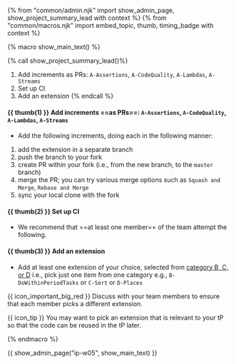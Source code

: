 {% from "common/admin.njk" import show_admin_page, show_project_summary_lead with context %}
{% from "common/macros.njk" import embed_topic, thumb, timing_badge with context %}

{% macro show_main_text() %}
<div id="main">

{% call show_project_summary_lead()%}

1. Add increments as PRs: `A-Assertions`, `A-CodeQuality`, `A-Lambdas`, `A-Streams`
1. Set up CI
1. Add an extension
{% endcall %}
<div id="body">

#### {{ thumb(1) }} Add increments ==as PRs==: `A-Assertions`, `A-CodeQuality`, `A-Lambdas`, `A-Streams`

* Add the following increments, doing each in the following manner:
1. add the extension in a separate branch
1. push the branch to your fork
1. create PR within your fork (i.e., from the new branch, to the `master` branch)
1. merge the PR; you can try various merge options such as `Squash and Merge`, `Rebase and Merge`
1. sync your local clone with the fork

<include src="dukeFragment.md" boilerplate var-header="**`A-Assertions`**" var-fragment="extensions.mbdf#A-Assertions" />
<include src="dukeFragment.md" boilerplate var-header="**`A-CodeQuality`**" var-fragment="extensions.mbdf#A-CodeQuality" />
<include src="dukeFragment.md" boilerplate var-header="**`A-Lambdas`**" var-tag="optional" var-fragment="extensions.mbdf#A-Lambdas" />
<include src="dukeFragment.md" boilerplate var-header="**`A-Streams`**" var-tag="optional" var-fragment="extensions.mbdf#A-Streams" />

<p/>

#### {{ thumb(2) }} Set up CI

* We recommend that ==at least one member== of the team attempt the following.

<include src="dukeFragment.md" boilerplate var-header="**`A-Travis`: Travis**" var-tag="optional" var-fragment="extensions.mbdf#A-Travis" />

<p/>

#### {{ thumb(3) }} Add an extension

* Add at least one extension of your choice, selected from [category B, C, or D](../se-book-adapted/projectDuke/index.html#extensions-category-b) i.e., pick just one item from one category e.g., `B-DoWithinPeriodTasks` or `C-Sort` or `D-Places`

<div class="indented-level2">

{{ icon_important_big_red }} Discuss with your team members to ensure that each member picks a different extension.

{{ icon_tip }} You may want to pick an extension that is relevant to your tP so that the code can be reused in the tP later.
</div>

<p/>
</div>
</div>
{% endmacro %}

{{ show_admin_page("ip-w05", show_main_text) }}